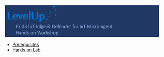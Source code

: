 
<p>
<img src="./images/LevelUp IoT Edge & Micro Agent.jpg">
<ul>
  <li><a href="./Lab%20Prerequisites.md">Prerequisites</a> 
  <li><a href="./Hands%20on%20Lab.md">Hands on Lab</a>
</ul>
